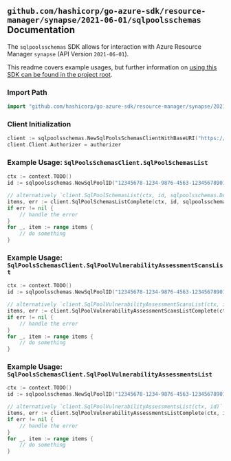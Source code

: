 
## `github.com/hashicorp/go-azure-sdk/resource-manager/synapse/2021-06-01/sqlpoolsschemas` Documentation

The `sqlpoolsschemas` SDK allows for interaction with Azure Resource Manager `synapse` (API Version `2021-06-01`).

This readme covers example usages, but further information on [using this SDK can be found in the project root](https://github.com/hashicorp/go-azure-sdk/tree/main/docs).

### Import Path

```go
import "github.com/hashicorp/go-azure-sdk/resource-manager/synapse/2021-06-01/sqlpoolsschemas"
```


### Client Initialization

```go
client := sqlpoolsschemas.NewSqlPoolsSchemasClientWithBaseURI("https://management.azure.com")
client.Client.Authorizer = authorizer
```


### Example Usage: `SqlPoolsSchemasClient.SqlPoolSchemasList`

```go
ctx := context.TODO()
id := sqlpoolsschemas.NewSqlPoolID("12345678-1234-9876-4563-123456789012", "example-resource-group", "workspaceName", "sqlPoolName")

// alternatively `client.SqlPoolSchemasList(ctx, id, sqlpoolsschemas.DefaultSqlPoolSchemasListOperationOptions())` can be used to do batched pagination
items, err := client.SqlPoolSchemasListComplete(ctx, id, sqlpoolsschemas.DefaultSqlPoolSchemasListOperationOptions())
if err != nil {
	// handle the error
}
for _, item := range items {
	// do something
}
```


### Example Usage: `SqlPoolsSchemasClient.SqlPoolVulnerabilityAssessmentScansList`

```go
ctx := context.TODO()
id := sqlpoolsschemas.NewSqlPoolID("12345678-1234-9876-4563-123456789012", "example-resource-group", "workspaceName", "sqlPoolName")

// alternatively `client.SqlPoolVulnerabilityAssessmentScansList(ctx, id)` can be used to do batched pagination
items, err := client.SqlPoolVulnerabilityAssessmentScansListComplete(ctx, id)
if err != nil {
	// handle the error
}
for _, item := range items {
	// do something
}
```


### Example Usage: `SqlPoolsSchemasClient.SqlPoolVulnerabilityAssessmentsList`

```go
ctx := context.TODO()
id := sqlpoolsschemas.NewSqlPoolID("12345678-1234-9876-4563-123456789012", "example-resource-group", "workspaceName", "sqlPoolName")

// alternatively `client.SqlPoolVulnerabilityAssessmentsList(ctx, id)` can be used to do batched pagination
items, err := client.SqlPoolVulnerabilityAssessmentsListComplete(ctx, id)
if err != nil {
	// handle the error
}
for _, item := range items {
	// do something
}
```
